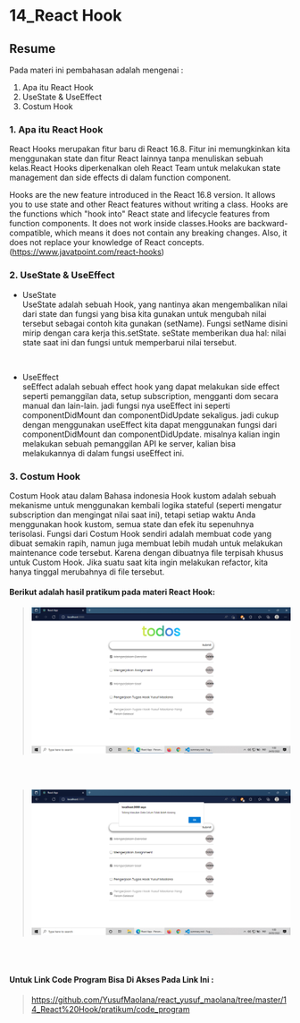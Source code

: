 # 14_React Hook

## Resume
Pada materi ini pembahasan adalah mengenai :

1. Apa itu React Hook
2. UseState & UseEffect
3. Costum Hook

### 1. Apa itu React Hook
React Hooks merupakan fitur baru di React 16.8. Fitur ini memungkinkan kita menggunakan state dan fitur React lainnya tanpa menuliskan sebuah kelas.React Hooks diperkenalkan oleh React Team untuk melakukan state management dan side effects di dalam function component.

Hooks are the new feature introduced in the React 16.8 version. It allows you to use state and other React features without writing a class. Hooks are the functions which "hook into" React state and lifecycle features from function components. It does not work inside classes.Hooks are backward-compatible, which means it does not contain any breaking changes. Also, it does not replace your knowledge of React concepts. (https://www.javatpoint.com/react-hooks)


### 2. UseState & UseEffect
* UseState
<br>UseState adalah sebuah Hook, yang nantinya akan mengembalikan nilai dari state dan fungsi yang bisa kita gunakan untuk mengubah nilai tersebut sebagai contoh kita gunakan (setName). Fungsi setName disini mirip dengan cara kerja this.setState. seState memberikan dua hal: nilai state saat ini dan fungsi untuk memperbarui nilai tersebut.
<br>

* UseEffect
<br>seEffect adalah sebuah effect hook yang dapat melakukan side effect seperti pemanggilan data, setup subscription, mengganti dom secara manual dan lain-lain. jadi fungsi nya useEffect ini seperti componentDidMount dan componentDidUpdate sekaligus. jadi cukup dengan menggunakan useEffect kita dapat menggunakan fungsi dari componentDidMount dan componentDidUpdate. misalnya kalian ingin melakukan sebuah pemanggilan API ke server, kalian bisa melakukannya di dalam fungsi useEffect ini.


### 3. Costum Hook
Costum Hook atau dalam Bahasa indonesia Hook kustom adalah sebuah mekanisme untuk menggunakan kembali logika stateful (seperti mengatur subscription dan mengingat nilai saat ini), tetapi setiap waktu Anda menggunakan hook kustom, semua state dan efek itu sepenuhnya terisolasi. Fungsi dari Costum Hook sendiri adalah membuat code yang dibuat semakin rapih, namun juga membuat lebih mudah untuk melakukan maintenance code tersebut. Karena dengan dibuatnya file terpisah khusus untuk Custom Hook. Jika suatu saat kita ingin melakukan refactor, kita hanya tinggal merubahnya di file tersebut.

#### Berikut adalah hasil pratikum pada materi React Hook:

><img src=".\screenshots\Tgs-React_Hook(1).png">
<br></br>
><img src=".\screenshots\Tgs-React_Hook(2).png">

<br></br>
#### Untuk Link Code Program Bisa Di Akses Pada Link Ini :
>https://github.com/YusufMaolana/react_yusuf_maolana/tree/master/14_React%20Hook/pratikum/code_program